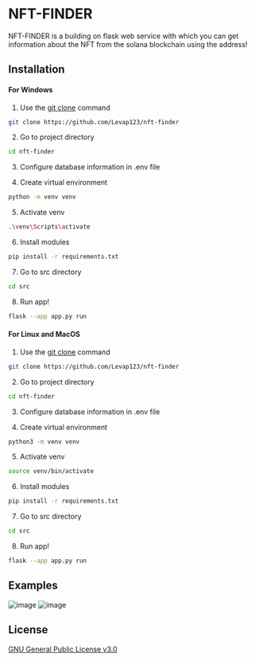
# NFT-FINDER

NFT-FINDER is a building on flask web service with which you can get information about the NFT from the solana blockchain using the address!

## Installation 

#### For Windows
1. Use the [git clone](https://git-scm.com/docs/git-clone) command
```bash
git clone https://github.com/Levap123/nft-finder
```
2. Go to project directory
```bash
cd nft-finder
```
3. Configure database information in .env file

4. Create virtual environment
```bash
python -m venv venv
```

5. Activate venv
 ```bash
 .\venv\Scripts\activate
```
6. Install modules
 ```bash
 pip install -r requirements.txt
 ```

7. Go to src directory
```bash
cd src
```
8. Run app!
```bash
flask --app app.py run
```

#### For Linux and MacOS
1. Use the [git clone](https://git-scm.com/docs/git-clone) command
```bash
git clone https://github.com/Levap123/nft-finder
```
2. Go to project directory
```bash
cd nft-finder
```
3. Configure database information in .env file

4. Create virtual environment
```bash
python3 -m venv venv
```

5. Activate venv
 ```bash
 source venv/bin/activate
```
6. Install modules
 ```bash
 pip install -r requirements.txt
 ```

7. Go to src directory
```bash
cd src
```
8. Run app!
```bash
flask --app app.py run
```
## Examples
![image](https://user-images.githubusercontent.com/96424716/196116790-dcf7f113-14ba-411b-bb76-33f6db6b3180.png)
![image](https://user-images.githubusercontent.com/96424716/196117042-6ec1a6f3-ddb0-40da-ac20-11adcd448fc6.png)


## License
[GNU General Public License v3.0
](https://www.gnu.org/licenses/gpl-3.0.html)
